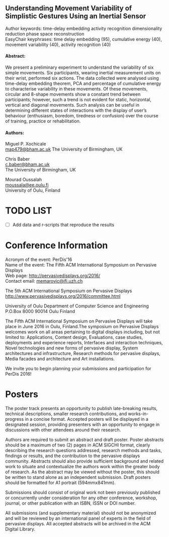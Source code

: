 Understanding Movement Variability of Simplistic Gestures Using an Inertial Sensor  
---
Author keywords: time-delay embedding activity recognition dimensionality reduction phase space reconstruction    
EasyChair keyphrases:	time delay embedding (95), cumulative energy (40), movement variability (40), activity recognition (40)    

#### Abstract:
We present a preliminary experiment to understand the variability of six simple movements. Six participants, wearing inertial measurement units on their wrist, performed six actions. The data collected were analysed using time-delay embedding theorem, PCA and percentage of cumulative energy to characterise variability in these movements. Of these movements, circular and 8-shape movements show a constant trend between participants; however, such a trend is not evident for static, horizontal, vertical and diagonal movements. Such analysis can be useful in determining different states of interactions with the display of user’s behaviour (enthusiasm, boredom, tiredness or confusion) over the course of training, practice or rehabilitation.

#### Authors:
Miguel P.	Xochicale	  
map479@bham.ac.uk
The University of Birmingham, UK

Chris	Baber  
c.baber@bham.ac.uk  
The University of Birmingham, UK  


Mourad Oussalah  
moussala@ee.oulu.fi  
University of Oulu, Finland	  


# TODO LIST

- [ ] Add data and r-scripts that reproduce the results


# Conference Information

Acronym of the event:	PerDis'16    
Name of the event:	The Fifth ACM International Symposium on Pervasive Displays    
Web page:	http://pervasivedisplays.org/2016/    
Contact email:	memarovic@ifi.uzh.ch    


The 5th ACM International Symposium on Pervasive Displays
http://www.pervasivedisplays.org/2016/committee.html


University of Oulu
Department of Computer Science and Engineering
P.O.Box 8000
90014 Oulu
Finland

The Fifth ACM International Symposium on Pervasive Displays will take place in
June 2016 in Oulu, Finland.The symposium on Pervasive Displays welcomes work
on all areas pertaining to digital displays including, but not limited to:
Applications, Content design, Evaluations, case studies, deployments and 
experience reports, Interfaces and interaction techniques, Novel technologies and 
new forms of pervasive display, System architectures and infrastructure,
Research methods for pervasive displays, Media facades and architecture and 
Art installations.

We invite you to begin planning your submissions and participation for PerDis 2016!



# Posters

The poster track presents an opportunity to publish late-breaking results,
technical descriptions, smaller research contributions, and works-in-progress in
a concise format. Accepted posters will be displayed in a designated session,
providing presenters with an opportunity to engage in discussions with other
attendees around their research.


Authors are required to submit an abstract and draft poster. Poster abstracts
should be a maximum of two (2) pages in ACM SIGCHI format, clearly describing
the research questions addressed, research methods and tasks, findings or
results, and the contribution to the pervasive displays community. Abstracts
should also provide sufficient background and related work to situate and
contextualize the authors work within the greater body of research. As the
abstract may be viewed without the poster, this should be written to stand alone
as an independent submission. Draft posters should be formatted for A1 portrait
(594mmx841mm).

Submissions should consist of original work not been previously published or
concurrently under consideration for any other conference, workshop, journal, or
other publication with an ISBN, ISSN or DOI number.

All submissions (and supplementary material) should not be anonymized and will
be reviewed by an international panel of experts in the field of pervasive
displays. All accepted abstracts will be archived in the ACM Digital Library.


 

